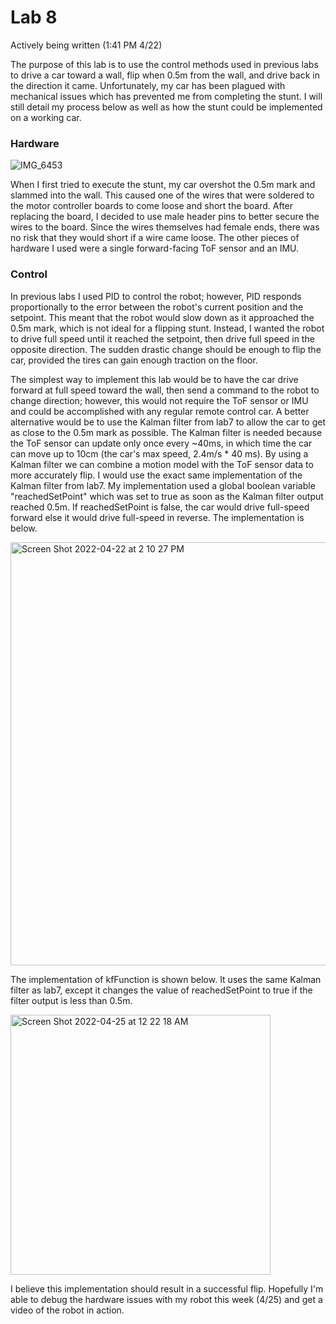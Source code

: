 # Lab 8
Actively being written (1:41 PM 4/22)

The purpose of this lab is to use the control methods used in previous labs to drive a car toward a wall, flip when 0.5m from the wall, and drive back in the direction it came. Unfortunately, my car has been plagued with mechanical issues which has prevented me from completing the stunt. I will still detail my process below as well as how the stunt could be implemented on a working car. 

### Hardware

![IMG_6453](https://user-images.githubusercontent.com/71809396/164754864-a224776a-2f57-4c0e-926b-4fa36a3728e7.jpg)

When I first tried to execute the stunt, my car overshot the 0.5m mark and slammed into the wall. This caused one of the wires that were soldered to the motor controller boards to come loose and short the board. After replacing the board, I decided to use male header pins to better secure the wires to the board. Since the wires themselves had female ends, there was no risk that they would short if a wire came loose. The other pieces of hardware I used were a single forward-facing ToF sensor and an IMU. 

### Control

In previous labs I used PID to control the robot; however, PID responds proportionally to the error between the robot's current position and the setpoint. This meant that the robot would slow down as it approached the 0.5m mark, which is not ideal for a flipping stunt. Instead, I wanted the robot to drive full speed until it reached the setpoint, then drive full speed in the opposite direction. The sudden drastic change should be enough to flip the car, provided the tires can gain enough traction on the floor. 

The simplest way to implement this lab would be to have the car drive forward at full speed toward the wall, then send a command to the robot to change direction; however, this would not require the ToF sensor or IMU and could be accomplished with any regular remote control car. A better alternative would be to use the Kalman filter from lab7 to allow the car to get as close to the 0.5m mark as possible. The Kalman filter is needed because the ToF sensor can update only once every ~40ms, in which time the car can move up to 10cm (the car's max speed, 2.4m/s * 40 ms). By using a Kalman filter we can combine a motion model with the ToF sensor data to more accurately flip. I would use the exact same implementation of the Kalman filter from lab7. My implementation used a global boolean variable "reachedSetPoint" which was set to true as soon as the Kalman filter output reached 0.5m. If reachedSetPoint is false, the car would drive full-speed forward else it would drive full-speed in reverse. The implementation is below. 

<img width="677" alt="Screen Shot 2022-04-22 at 2 10 27 PM" src="https://user-images.githubusercontent.com/71809396/164770938-8c5dd4da-9a3f-4b5b-a655-3dfa5aef65cf.png">

The implementation of kfFunction is shown below. It uses the same Kalman filter as lab7, except it changes the value of reachedSetPoint to true if the filter output is less than 0.5m. 

<img width="416" alt="Screen Shot 2022-04-25 at 12 22 18 AM" src="https://user-images.githubusercontent.com/71809396/165020573-208fe402-1c40-4d5d-8873-422262b475d0.png">

I believe this implementation should result in a successful flip. Hopefully I'm able to debug the hardware issues with my robot this week (4/25) and get a video of the robot in action. 
